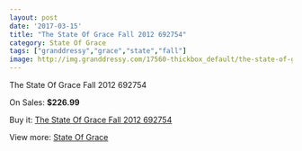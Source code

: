 ```yaml
---
layout: post
date: '2017-03-15'
title: "The State Of Grace Fall 2012 692754"
category: State Of Grace
tags: ["granddressy","grace","state","fall"]
image: http://img.granddressy.com/17560-thickbox_default/the-state-of-grace-fall-2012-692754.jpg
---
```

The State Of Grace Fall 2012 692754

On Sales: **$226.99**
<a href="https://www.granddressy.com/en/state-of-grace/16562-the-state-of-grace-fall-2012-692754.html"><amp-img layout="responsive" width="600" height="600" src="//img.granddressy.com/17560-thickbox_default/the-state-of-grace-fall-2012-692754.jpg" alt="The State Of Grace Fall 2012 692754 0" /></a>

Buy it: [The State Of Grace Fall 2012 692754](https://www.granddressy.com/en/state-of-grace/16562-the-state-of-grace-fall-2012-692754.html "The State Of Grace Fall 2012 692754")

View more: [State Of Grace](https://www.granddressy.com/en/209-state-of-grace "State Of Grace")